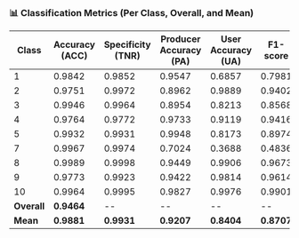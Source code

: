 ### 📊 Classification Metrics (Per Class, Overall, and Mean)

| Class   | Accuracy (ACC) | Specificity (TNR) | Producer Accuracy (PA) | User Accuracy (UA) | F1-score |
|---------|----------------|-------------------|-------------------------|---------------------|----------|
| 1       | 0.9842         | 0.9852            | 0.9547                  | 0.6857              | 0.7981   |
| 2       | 0.9751         | 0.9972            | 0.8962                  | 0.9889              | 0.9402   |
| 3       | 0.9946         | 0.9964            | 0.8954                  | 0.8213              | 0.8568   |
| 4       | 0.9764         | 0.9772            | 0.9733                  | 0.9119              | 0.9416   |
| 5       | 0.9932         | 0.9931            | 0.9948                  | 0.8173              | 0.8974   |
| 7       | 0.9967         | 0.9974            | 0.7024                  | 0.3688              | 0.4836   |
| 8       | 0.9989         | 0.9998            | 0.9449                  | 0.9906              | 0.9673   |
| 9       | 0.9773         | 0.9923            | 0.9422                  | 0.9814              | 0.9614   |
| 10      | 0.9964         | 0.9995            | 0.9827                  | 0.9976              | 0.9901   |
| **Overall** | **0.9464**     | --                | --                      | --                  | --       |
| **Mean**    | **0.9881**     | **0.9931**         | **0.9207**              | **0.8404**          | **0.8707** |


